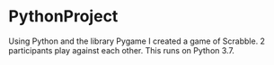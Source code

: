 # PythonProject
 Using Python and the library Pygame I created a game of Scrabble.
 2 participants play against each other.
 This runs on Python 3.7.
